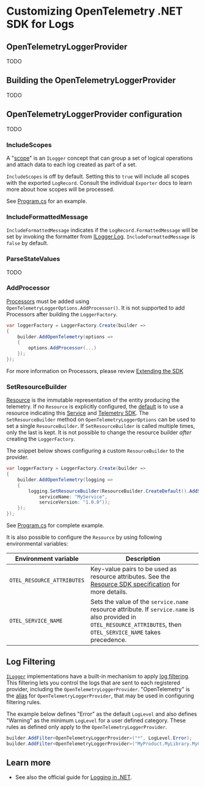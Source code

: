 # Customizing OpenTelemetry .NET SDK for Logs

## OpenTelemetryLoggerProvider

TODO

## Building the OpenTelemetryLoggerProvider

TODO

## OpenTelemetryLoggerProvider configuration

TODO

### IncludeScopes

A "[scope](https://docs.microsoft.com/dotnet/core/extensions/logging#log-scopes)"
is an `ILogger` concept that can group a set of logical operations and attach
data to each log created as part of a set.

`IncludeScopes` is off by default. Setting this to `true` will include all
scopes with the exported `LogRecord`. Consult the individual `Exporter`
docs to learn more about how scopes will be processed.

See [Program.cs](Program.cs) for an example.

### IncludeFormattedMessage

`IncludeFormattedMessage` indicates if the `LogRecord.FormattedMessage` will be
set by invoking the formatter from [ILogger.Log](https://docs.microsoft.com/dotnet/api/microsoft.extensions.logging.ilogger.log).
`IncludeFormattedMessage` is `false` by default.

### ParseStateValues

TODO

### AddProcessor

[Processors](https://github.com/open-telemetry/opentelemetry-specification/blob/main/specification/logs/sdk.md#logrecordprocessor)
must be added using `OpenTelemetryLoggerOptions.AddProcessor()`.
It is not supported to add Processors after building the `LoggerFactory`.

```csharp
var loggerFactory = LoggerFactory.Create(builder =>
{
    builder.AddOpenTelemetry(options =>
    {
        options.AddProcessor(...)
    });
});
```

For more information on Processors, please review [Extending the SDK](../extending-the-sdk/README.md#processor)

### SetResourceBuilder

[Resource](https://github.com/open-telemetry/opentelemetry-specification/blob/main/specification/resource/sdk.md)
is the immutable representation of the entity producing the telemetry.
If no `Resource` is explicitly configured, the
[default](https://github.com/open-telemetry/semantic-conventions/blob/main/docs/resource/README.md#semantic-attributes-with-sdk-provided-default-value)
is to use a resource indicating this
[Service](https://github.com/open-telemetry/semantic-conventions/blob/main/docs/resource/README.md#service)
and [Telemetry
SDK](https://github.com/open-telemetry/semantic-conventions/blob/main/docs/resource/README.md#telemetry-sdk).
The `SetResourceBuilder` method on `OpenTelemetryLoggerOptions` can be used to
set a single `ResourceBuilder`. If `SetResourceBuilder` is called multiple
times, only the last is kept. It is not possible to change the resource builder
*after* creating the `LoggerFactory`.

The snippet below shows configuring a custom `ResourceBuilder` to the provider.

```csharp
var loggerFactory = LoggerFactory.Create(builder =>
{
    builder.AddOpenTelemetry(logging =>
    {
        logging.SetResourceBuilder(ResourceBuilder.CreateDefault().AddService(
            serviceName: "MyService",
            serviceVersion: "1.0.0"));
    });
});
```

See [Program.cs](Program.cs) for complete example.

It is also possible to configure the `Resource` by using following
environmental variables:

| Environment variable       | Description                                        |
| -------------------------- | -------------------------------------------------- |
| `OTEL_RESOURCE_ATTRIBUTES` | Key-value pairs to be used as resource attributes. See the [Resource SDK specification](https://github.com/open-telemetry/opentelemetry-specification/blob/v1.5.0/specification/resource/sdk.md#specifying-resource-information-via-an-environment-variable) for more details. |
| `OTEL_SERVICE_NAME`        | Sets the value of the `service.name` resource attribute. If `service.name` is also provided in `OTEL_RESOURCE_ATTRIBUTES`, then `OTEL_SERVICE_NAME` takes precedence. |

## Log Filtering

[`ILogger`](https://docs.microsoft.com/dotnet/core/extensions/logging)
implementations have a built-in mechanism to apply [log
filtering](https://docs.microsoft.com/dotnet/core/extensions/logging?tabs=command-line#how-filtering-rules-are-applied).
This filtering lets you control the logs that are sent to each registered
provider, including the `OpenTelemetryLoggerProvider`. "OpenTelemetry" is the
[alias](https://docs.microsoft.com/dotnet/api/microsoft.extensions.logging.provideraliasattribute)
for `OpenTelemetryLoggerProvider`, that may be used in configuring filtering
rules.

The example below defines "Error" as the default `LogLevel`
and also defines "Warning" as the minimum `LogLevel` for a user defined category.
These rules as defined only apply to the `OpenTelemetryLoggerProvider`.

```csharp
builder.AddFilter<OpenTelemetryLoggerProvider>("*", LogLevel.Error);
builder.AddFilter<OpenTelemetryLoggerProvider>("MyProduct.MyLibrary.MyClass", LogLevel.Warning);
```

## Learn more

* See also the official guide for
  [Logging in .NET](https://docs.microsoft.com/dotnet/core/extensions/logging).
